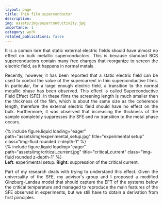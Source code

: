 ```yaml
---
layout: page
title: Thin film superconductor
description: 
img: assets/img/superconductivity.jpg
importance: 1
category: work
related_publications: false
---
```


<p style='text-align: justify;'>It is a comon lore that static external electric fields should have almost no effect on bulk metallic superconductors. This is because standard BCS superconductors contain many free charges that reorganize to screen the electric field, as it happens in normal metals.</p>

<p style='text-align: justify;'>Recently, however, it has been reported that a static electric field can be used to control the value of the supercurrent in thin superconductive films. In particular, for a large enough electric field, a transition to the normal metallic phase has been observed. This effect is called Superconductive Field Effect (SFE). In these films the screening length is much smaller then the thickness of the film, which is about the same size as the coherence length, therefore the external electric field should have no effect on the bulk. Furthermore, it was observed that increasing the thickness of the sample completely suppresses the SFE and no transition to the metal phase occurs.</p>

<div class="row justify-content-sm-center align-items-center">
    <div class="col-sm-5 mt-3 mt-md-0">
        {% include figure.liquid loading="eager" path="assets/img/experimental_setup.jpg" title="experimental setup" class="img-fluid rounded z-depth-1" %}
    </div>
    <div class="col-sm-7 mt-3 mt-md-0">
        {% include figure.liquid loading="eager" path="assets/img/critical_current.jpg" title="critical_current" class="img-fluid rounded z-depth-1" %}
    </div>
	<div class="caption">
			<b>Left:</b> experimental setup. <b>Right:</b> suppression of the critical current.
		</div>
</div>

<p style='text-align: justify;'>Part of my research deals with trying to understand this effect. Given the universality of the SFE, my advisor's group and I proposed a modified Ginzburg-Landau model that should capture the EFT of the systems below the critical temperature and managed to reproduce the main features of the SFE observed in experiments, but we still have to obtain a derivation from first principles.</p>